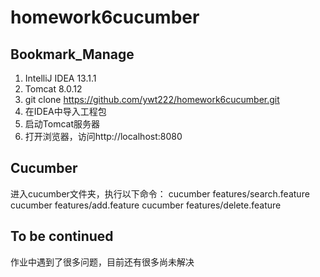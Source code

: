 # homework6cucumber
## Bookmark_Manage
1. IntelliJ IDEA 13.1.1
2. Tomcat 8.0.12
3. git clone https://github.com/ywt222/homework6cucumber.git
4. 在IDEA中导入工程包
5. 启动Tomcat服务器
6. 打开浏览器，访问http://localhost:8080
## Cucumber
进入cucumber文件夹，执行以下命令：
cucumber features/search.feature
cucumber features/add.feature
cucumber features/delete.feature
## To be continued
作业中遇到了很多问题，目前还有很多尚未解决
